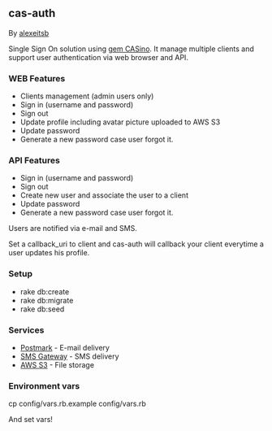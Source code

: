 ## cas-auth

By [alexeitsb](http://alexeitsb.github.io)

Single Sign On solution using [gem CASino](https://github.com/rbCAS/CASino). It manage multiple clients and support user authentication via web browser and API.

### WEB Features

* Clients management (admin users only)
* Sign in (username and password)
* Sign out
* Update profile including avatar picture uploaded to AWS S3
* Update password
* Generate a new password case user forgot it.

### API Features

* Sign in (username and password)
* Sign out
* Create new user and associate the user to a client
* Update password
* Generate a new password case user forgot it.

Users are notified via e-mail and SMS.

Set a callback_uri to client and cas-auth will callback your client everytime a user updates his profile.

### Setup

* rake db:create
* rake db:migrate
* rake db:seed

### Services

* [Postmark](https://postmarkapp.com/) - E-mail delivery
* [SMS Gateway](https://smsgateway.me/) - SMS delivery
* [AWS S3](https://aws.amazon.com/s3/) - File storage

### Environment vars

cp config/vars.rb.example config/vars.rb

And set vars!
